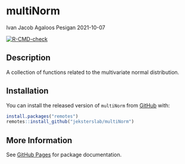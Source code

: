 multiNorm
================
Ivan Jacob Agaloos Pesigan
2021-10-07

<!-- README.md is generated from README.Rmd. Please edit that file -->
<!-- badges: start -->

[![R-CMD-check](https://github.com/jeksterslab/multiNorm/workflows/R-CMD-check/badge.svg)](https://github.com/jeksterslab/multiNorm/actions)
<!-- badges: end -->

## Description

A collection of functions related to the multivariate normal
distribution.

## Installation

You can install the released version of `multiNorm` from
[GitHub](https://github.com/jeksterslab/multiNorm) with:

``` r
install.packages("remotes")
remotes::install_github("jeksterslab/multiNorm")
```

## More Information

See [GitHub Pages](https://jeksterslab.github.io/multiNorm/index.html)
for package documentation.

